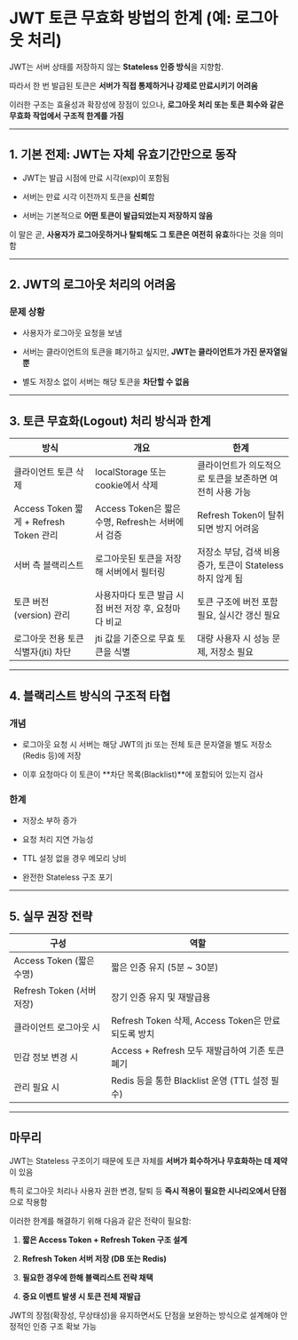 
# **JWT 토큰 무효화 방법의 한계 (예: 로그아웃 처리)**

  

JWT는 서버 상태를 저장하지 않는 **Stateless 인증 방식**을 지향함.

따라서 한 번 발급된 토큰은 **서버가 직접 통제하거나 강제로 만료시키기 어려움**

이러한 구조는 효율성과 확장성에 장점이 있으나, **로그아웃 처리 또는 토큰 회수와 같은 무효화 작업에서 구조적 한계를 가짐**

---

## **1. 기본 전제: JWT는 자체 유효기간만으로 동작**

- JWT는 발급 시점에 만료 시각(exp)이 포함됨
    
- 서버는 만료 시각 이전까지 토큰을 **신뢰**함
    
- 서버는 기본적으로 **어떤 토큰이 발급되었는지 저장하지 않음**
    

이 말은 곧, **사용자가 로그아웃하거나 탈퇴해도 그 토큰은 여전히 유효**하다는 것을 의미함

---

## **2. JWT의 로그아웃 처리의 어려움**

  

### **문제 상황**

- 사용자가 로그아웃 요청을 보냄
    
- 서버는 클라이언트의 토큰을 폐기하고 싶지만, **JWT는 클라이언트가 가진 문자열일 뿐**
    
- 별도 저장소 없이 서버는 해당 토큰을 **차단할 수 없음**
    

---

## **3. 토큰 무효화(Logout) 처리 방식과 한계**

|**방식**|**개요**|**한계**|
|---|---|---|
|클라이언트 토큰 삭제|localStorage 또는 cookie에서 삭제|클라이언트가 의도적으로 토큰을 보존하면 여전히 사용 가능|
|Access Token 짧게 + Refresh Token 관리|Access Token은 짧은 수명, Refresh는 서버에서 검증|Refresh Token이 탈취되면 방지 어려움|
|서버 측 블랙리스트|로그아웃된 토큰을 저장해 서버에서 필터링|저장소 부담, 검색 비용 증가, 토큰이 Stateless하지 않게 됨|
|토큰 버전(version) 관리|사용자마다 토큰 발급 시점 버전 저장 후, 요청마다 비교|토큰 구조에 버전 포함 필요, 실시간 갱신 필요|
|로그아웃 전용 토큰 식별자(jti) 차단|jti 값을 기준으로 무효 토큰을 식별|대량 사용자 시 성능 문제, 저장소 필요|

---

## **4. 블랙리스트 방식의 구조적 타협**

  

### **개념**

- 로그아웃 요청 시 서버는 해당 JWT의 jti 또는 전체 토큰 문자열을 별도 저장소(Redis 등)에 저장
    
- 이후 요청마다 이 토큰이 **차단 목록(Blacklist)**에 포함되어 있는지 검사
    

  

### **한계**

- 저장소 부하 증가
    
- 요청 처리 지연 가능성
    
- TTL 설정 없을 경우 메모리 낭비
    
- 완전한 Stateless 구조 포기
    

---

## **5. 실무 권장 전략**

| **구성**                | **역할**                                   |
| --------------------- | ---------------------------------------- |
| Access Token (짧은 수명)  | 짧은 인증 유지 (5분 ~ 30분)                      |
| Refresh Token (서버 저장) | 장기 인증 유지 및 재발급용                          |
| 클라이언트 로그아웃 시          | Refresh Token 삭제, Access Token은 만료되도록 방치 |
| 민감 정보 변경 시            | Access + Refresh 모두 재발급하여 기존 토큰 폐기       |
| 관리 필요 시               | Redis 등을 통한 Blacklist 운영 (TTL 설정 필수)     |

---

## **마무리**

  

JWT는 Stateless 구조이기 때문에 토큰 자체를 **서버가 회수하거나 무효화하는 데 제약**이 있음

특히 로그아웃 처리나 사용자 권한 변경, 탈퇴 등 **즉시 적용이 필요한 시나리오에서 단점**으로 작용함

  

이러한 한계를 해결하기 위해 다음과 같은 전략이 필요함:

1. **짧은 Access Token + Refresh Token 구조 설계**
    
2. **Refresh Token 서버 저장 (DB 또는 Redis)**
    
3. **필요한 경우에 한해 블랙리스트 전략 채택**
    
4. **중요 이벤트 발생 시 토큰 전체 재발급**
    

JWT의 장점(확장성, 무상태성)을 유지하면서도 단점을 보완하는 방식으로 설계해야 안정적인 인증 구조 확보 가능